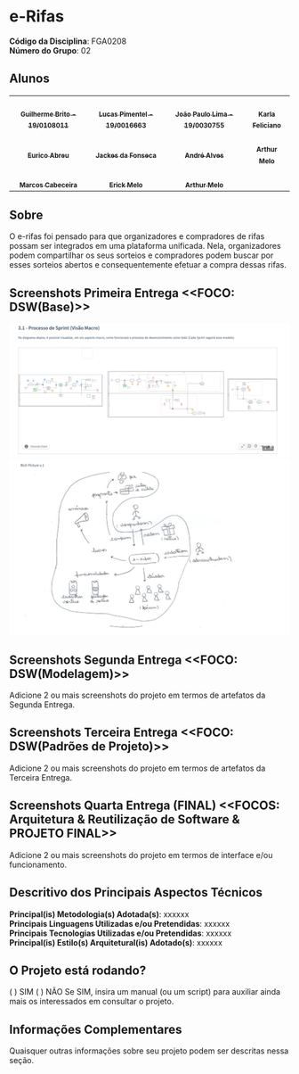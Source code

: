 # e-Rifas

**Código da Disciplina**: FGA0208<br>
**Número do Grupo**: 02<br>

## Alunos

<table>
  <tr>
    <td align="center"><a href="https://github.com/dev-brito"><img style="border-radius: 50%;" src="https://avatars.githubusercontent.com/u/98705337?v=4" width="100px;" alt=""/><br /><sub><b>Guilherme Brito - 19/0108011 </b></sub></a><br />
    <td align="center"><a href="https://github.com/Lucaspimentel123"><img style="border-radius: 50%;" src="https://avatars.githubusercontent.com/u/55210074?v=4" width="100px;" alt=""/><br /><sub><b>Lucas Pimentel - 19/0016663 </b></sub></a><br />
    <td align="center"><a href="https://github.com/jpaulohe4rt"><img style="border-radius: 50%;" src="https://avatars.githubusercontent.com/u/50640221?s=400&u=1bca3d83b79b281018087c740d44d428b89c68c7&v=4" width="100px;" alt=""/><br /><sub><b>João Paulo Lima - 19/0030755</b></sub></a><br />
    <td align="center"><a href="https://github.com/KarlaCSF"><img style="border-radius: 50%;" src="https://avatars.githubusercontent.com/u/78981063?v=4" width="100px;" alt=""/><br /><sub><b>
Karla Feliciano</b></sub></a><br />
  </tr>
    <tr>
    <td align="center"><a href="https://github.com/EuricoAbreu"><img style="border-radius: 50%;" src="https://avatars.githubusercontent.com/u/64049043?v=4" width="100px;" alt=""/><br /><sub><b> 
Eurico Abreu</b></sub></a><br />
    <td align="center"><a href="https://github.com/jackesfonseca"><img style="border-radius: 50%;" src="https://avatars.githubusercontent.com/u/53023400?v=4" width="100px;" alt=""/><br /><sub><b>Jackes da Fonseca</b></sub></a><br />
    <td align="center"><a href="https://github.com/andremralves"><img style="border-radius: 50%;" src="https://avatars.githubusercontent.com/u/71379045?v=4" width="100px;" alt=""/><br /><sub><b>André Alves</b></sub></a><br />
    <td align="center"><a href="https://github.com/ArthurMeloG"><img style="border-radius: 50%;" src="https://avatars.githubusercontent.com/u/66687841?v=4" width="100px;" alt=""/><br /><sub><b>
Arthur Melo</b></sub></a><br />
  </tr>
      <tr>
    <td align="center"><a href="https://github.com/Foxtrot40"><img style="border-radius: 50%;" src="https://avatars.githubusercontent.com/u/24324267?v=4" width="100px;" alt=""/><br /><sub><b>Marcos Cabeceira</b></sub></a><br />
    <td align="center"><a href="https://github.com/ErickMVdO"><img style="border-radius: 50%;" src="https://avatars.githubusercontent.com/u/48844857?v=4" width="100px;" alt=""/><br /><sub><b>Erick Melo</b></sub></a><br />
    <td align="center"><a href="https://github.com/ArthurMeloG"><img style="border-radius: 50%;" src="https://avatars.githubusercontent.com/u/66687841?v=4" width="100px;" alt=""/><br /><sub><b>
Arthur Melo</b></sub></a><br />
  </tr>
</table>

## Sobre

O e-rifas foi pensado para que organizadores e compradores de rifas possam ser integrados em uma plataforma unificada.
Nela, organizadores podem compartilhar os seus sorteios e compradores podem buscar por esses sorteios abertos e
consequentemente efetuar a compra dessas rifas.

## Screenshots Primeira Entrega <<FOCO: DSW(Base)>>

![screenshot1.png](assets/screenshot1_1.png)
![screenshot2.png](assets/screenshot1_2.png)

## Screenshots Segunda Entrega <<FOCO: DSW(Modelagem)>>

Adicione 2 ou mais screenshots do projeto em termos de artefatos da Segunda Entrega.

## Screenshots Terceira Entrega <<FOCO: DSW(Padrões de Projeto)>>

Adicione 2 ou mais screenshots do projeto em termos de artefatos da Terceira Entrega.

## Screenshots Quarta Entrega (FINAL) <<FOCOS: Arquitetura & Reutilização de Software & PROJETO FINAL>>

Adicione 2 ou mais screenshots do projeto em termos de interface e/ou funcionamento.

## Descritivo dos Principais Aspectos Técnicos

**Principal(is) Metodologia(s) Adotada(s)**: xxxxxx<br>
**Principais Linguagens Utilizadas e/ou Pretendidas**: xxxxxx<br>
**Principais Tecnologias Utilizadas e/ou Pretendidas**: xxxxxx<br>
**Principal(is) Estilo(s) Arquitetural(is) Adotado(s)**: xxxxxx<br>

## O Projeto está rodando?

( ) SIM
( ) NÃO
Se SIM, insira um manual (ou um script) para auxiliar ainda mais os interessados em consultar o projeto.

## Informações Complementares

Quaisquer outras informações sobre seu projeto podem ser descritas nessa seção.
